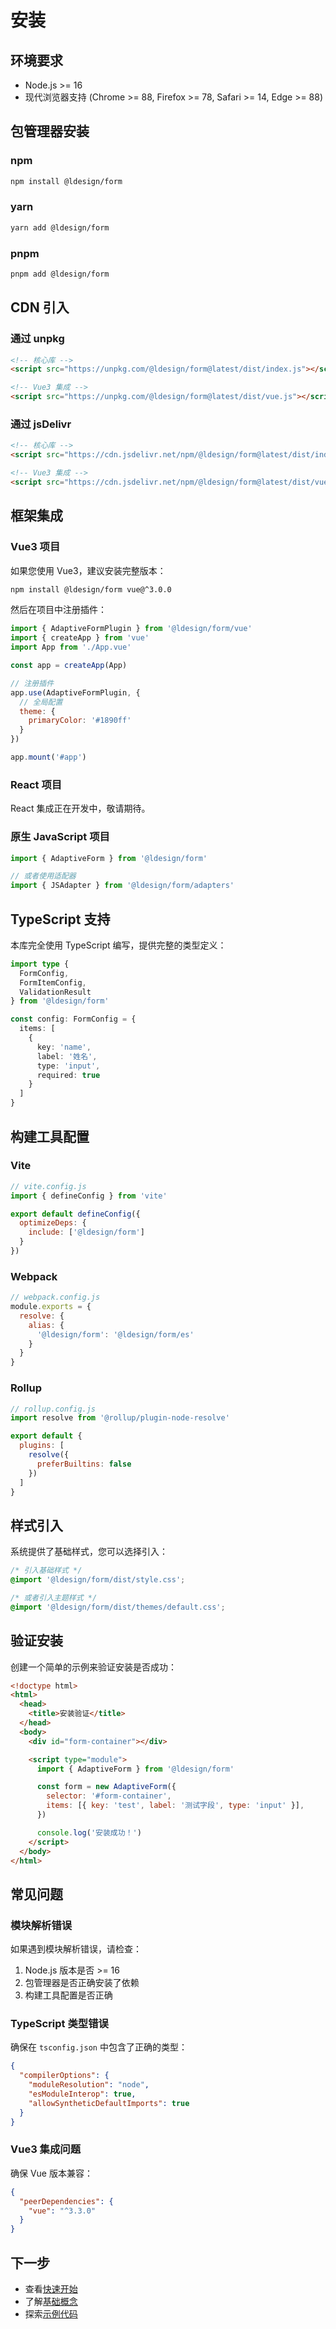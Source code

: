 # 安装

## 环境要求

- Node.js >= 16
- 现代浏览器支持 (Chrome >= 88, Firefox >= 78, Safari >= 14, Edge >= 88)

## 包管理器安装

### npm

```bash
npm install @ldesign/form
```

### yarn

```bash
yarn add @ldesign/form
```

### pnpm

```bash
pnpm add @ldesign/form
```

## CDN 引入

### 通过 unpkg

```html
<!-- 核心库 -->
<script src="https://unpkg.com/@ldesign/form@latest/dist/index.js"></script>

<!-- Vue3 集成 -->
<script src="https://unpkg.com/@ldesign/form@latest/dist/vue.js"></script>
```

### 通过 jsDelivr

```html
<!-- 核心库 -->
<script src="https://cdn.jsdelivr.net/npm/@ldesign/form@latest/dist/index.js"></script>

<!-- Vue3 集成 -->
<script src="https://cdn.jsdelivr.net/npm/@ldesign/form@latest/dist/vue.js"></script>
```

## 框架集成

### Vue3 项目

如果您使用 Vue3，建议安装完整版本：

```bash
npm install @ldesign/form vue@^3.0.0
```

然后在项目中注册插件：

```javascript
import { AdaptiveFormPlugin } from '@ldesign/form/vue'
import { createApp } from 'vue'
import App from './App.vue'

const app = createApp(App)

// 注册插件
app.use(AdaptiveFormPlugin, {
  // 全局配置
  theme: {
    primaryColor: '#1890ff'
  }
})

app.mount('#app')
```

### React 项目

React 集成正在开发中，敬请期待。

### 原生 JavaScript 项目

```javascript
import { AdaptiveForm } from '@ldesign/form'

// 或者使用适配器
import { JSAdapter } from '@ldesign/form/adapters'
```

## TypeScript 支持

本库完全使用 TypeScript 编写，提供完整的类型定义：

```typescript
import type {
  FormConfig,
  FormItemConfig,
  ValidationResult
} from '@ldesign/form'

const config: FormConfig = {
  items: [
    {
      key: 'name',
      label: '姓名',
      type: 'input',
      required: true
    }
  ]
}
```

## 构建工具配置

### Vite

```javascript
// vite.config.js
import { defineConfig } from 'vite'

export default defineConfig({
  optimizeDeps: {
    include: ['@ldesign/form']
  }
})
```

### Webpack

```javascript
// webpack.config.js
module.exports = {
  resolve: {
    alias: {
      '@ldesign/form': '@ldesign/form/es'
    }
  }
}
```

### Rollup

```javascript
// rollup.config.js
import resolve from '@rollup/plugin-node-resolve'

export default {
  plugins: [
    resolve({
      preferBuiltins: false
    })
  ]
}
```

## 样式引入

系统提供了基础样式，您可以选择引入：

```css
/* 引入基础样式 */
@import '@ldesign/form/dist/style.css';

/* 或者引入主题样式 */
@import '@ldesign/form/dist/themes/default.css';
```

## 验证安装

创建一个简单的示例来验证安装是否成功：

```html
<!doctype html>
<html>
  <head>
    <title>安装验证</title>
  </head>
  <body>
    <div id="form-container"></div>

    <script type="module">
      import { AdaptiveForm } from '@ldesign/form'

      const form = new AdaptiveForm({
        selector: '#form-container',
        items: [{ key: 'test', label: '测试字段', type: 'input' }],
      })

      console.log('安装成功！')
    </script>
  </body>
</html>
```

## 常见问题

### 模块解析错误

如果遇到模块解析错误，请检查：

1. Node.js 版本是否 >= 16
2. 包管理器是否正确安装了依赖
3. 构建工具配置是否正确

### TypeScript 类型错误

确保在 `tsconfig.json` 中包含了正确的类型：

```json
{
  "compilerOptions": {
    "moduleResolution": "node",
    "esModuleInterop": true,
    "allowSyntheticDefaultImports": true
  }
}
```

### Vue3 集成问题

确保 Vue 版本兼容：

```json
{
  "peerDependencies": {
    "vue": "^3.3.0"
  }
}
```

## 下一步

- 查看[快速开始](/guide/getting-started)
- 了解[基础概念](/guide/concepts)
- 探索[示例代码](/examples/basic)
